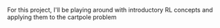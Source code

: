 For this project, I'll be playing around with introductory RL concepts and applying them to the cartpole problem
